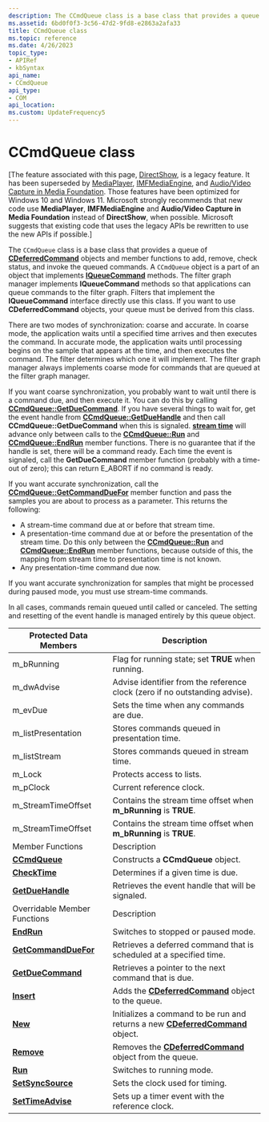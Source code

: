```yaml
---
description: The CCmdQueue class is a base class that provides a queue of CDeferredCommand objects and member functions to add, remove, check status, and invoke the queued commands.
ms.assetid: 6bd0f0f3-3c56-47d2-9fd8-e2863a2afa33
title: CCmdQueue class
ms.topic: reference
ms.date: 4/26/2023
topic_type: 
- APIRef
- kbSyntax
api_name: 
- CCmdQueue
api_type: 
- COM
api_location: 
ms.custom: UpdateFrequency5
---
```


# CCmdQueue class

\[The feature associated with this page, [DirectShow](/windows/win32/directshow/directshow), is a legacy feature. It has been superseded by [MediaPlayer](/uwp/api/Windows.Media.Playback.MediaPlayer), [IMFMediaEngine](/windows/win32/api/mfmediaengine/nn-mfmediaengine-imfmediaengine), and [Audio/Video Capture in Media Foundation](windows/win32/medfound/audio-video-capture-in-media-foundation). Those features have been optimized for Windows 10 and Windows 11. Microsoft strongly recommends that new code use **MediaPlayer**, **IMFMediaEngine** and **Audio/Video Capture in Media Foundation** instead of **DirectShow**, when possible. Microsoft suggests that existing code that uses the legacy APIs be rewritten to use the new APIs if possible.\]

The `CCmdQueue` class is a base class that provides a queue of [**CDeferredCommand**](cdeferredcommand.md) objects and member functions to add, remove, check status, and invoke the queued commands. A `CCmdQueue` object is a part of an object that implements [**IQueueCommand**](/windows/desktop/api/Control/nn-control-iqueuecommand) methods. The filter graph manager implements **IQueueCommand** methods so that applications can queue commands to the filter graph. Filters that implement the **IQueueCommand** interface directly use this class. If you want to use **CDeferredCommand** objects, your queue must be derived from this class.

There are two modes of synchronization: coarse and accurate. In coarse mode, the application waits until a specified time arrives and then executes the command. In accurate mode, the application waits until processing begins on the sample that appears at the time, and then executes the command. The filter determines which one it will implement. The filter graph manager always implements coarse mode for commands that are queued at the filter graph manager.

If you want coarse synchronization, you probably want to wait until there is a command due, and then execute it. You can do this by calling [**CCmdQueue::GetDueCommand**](ccmdqueue-getduecommand.md). If you have several things to wait for, get the event handle from [**CCmdQueue::GetDueHandle**](ccmdqueue-getduehandle.md) and then call **CCmdQueue::GetDueCommand** when this is signaled. [**stream time**](stream-time.md) will advance only between calls to the [**CCmdQueue::Run**](ccmdqueue-run.md) and [**CCmdQueue::EndRun**](ccmdqueue-endrun.md) member functions. There is no guarantee that if the handle is set, there will be a command ready. Each time the event is signaled, call the **GetDueCommand** member function (probably with a time-out of zero); this can return E\_ABORT if no command is ready.

If you want accurate synchronization, call the [**CCmdQueue::GetCommandDueFor**](ccmdqueue-getcommandduefor.md) member function and pass the samples you are about to process as a parameter. This returns the following:

-   A stream-time command due at or before that stream time.
-   A presentation-time command due at or before the presentation of the stream time. Do this only between the [**CCmdQueue::Run**](ccmdqueue-run.md) and [**CCmdQueue::EndRun**](ccmdqueue-endrun.md) member functions, because outside of this, the mapping from stream time to presentation time is not known.
-   Any presentation-time command due now.

If you want accurate synchronization for samples that might be processed during paused mode, you must use stream-time commands.

In all cases, commands remain queued until called or canceled. The setting and resetting of the event handle is managed entirely by this queue object.



| Protected Data Members                                 | Description                                                                                            |
|--------------------------------------------------------|--------------------------------------------------------------------------------------------------------|
| m\_bRunning                                            | Flag for running state; set **TRUE** when running.                                                     |
| m\_dwAdvise                                            | Advise identifier from the reference clock (zero if no outstanding advise).                            |
| m\_evDue                                               | Sets the time when any commands are due.                                                               |
| m\_listPresentation                                    | Stores commands queued in presentation time.                                                           |
| m\_listStream                                          | Stores commands queued in stream time.                                                                 |
| m\_Lock                                                | Protects access to lists.                                                                              |
| m\_pClock                                              | Current reference clock.                                                                               |
| m\_StreamTimeOffset                                    | Contains the stream time offset when **m\_bRunning** is **TRUE**.                                      |
| m\_StreamTimeOffset                                    | Contains the stream time offset when **m\_bRunning** is **TRUE**.                                      |
| Member Functions                                       | Description                                                                                            |
| [**CCmdQueue**](ccmdqueue-ccmdqueue.md)               | Constructs a **CCmdQueue** object.                                                                     |
| [**CheckTime**](ccmdqueue-checktime.md)               | Determines if a given time is due.                                                                     |
| [**GetDueHandle**](ccmdqueue-getduehandle.md)         | Retrieves the event handle that will be signaled.                                                      |
| Overridable Member Functions                           | Description                                                                                            |
| [**EndRun**](ccmdqueue-endrun.md)                     | Switches to stopped or paused mode.                                                                    |
| [**GetCommandDueFor**](ccmdqueue-getcommandduefor.md) | Retrieves a deferred command that is scheduled at a specified time.                                    |
| [**GetDueCommand**](ccmdqueue-getduecommand.md)       | Retrieves a pointer to the next command that is due.                                                   |
| [**Insert**](ccmdqueue-insert.md)                     | Adds the [**CDeferredCommand**](cdeferredcommand.md) object to the queue.                             |
| [**New**](ccmdqueue-new.md)                           | Initializes a command to be run and returns a new [**CDeferredCommand**](cdeferredcommand.md) object. |
| [**Remove**](ccmdqueue-remove.md)                     | Removes the [**CDeferredCommand**](cdeferredcommand.md) object from the queue.                        |
| [**Run**](ccmdqueue-run.md)                           | Switches to running mode.                                                                              |
| [**SetSyncSource**](ccmdqueue-setsyncsource.md)       | Sets the clock used for timing.                                                                        |
| [**SetTimeAdvise**](ccmdqueue-settimeadvise.md)       | Sets up a timer event with the reference clock.                                                        |



 

 

 



